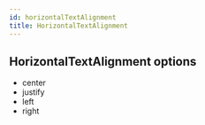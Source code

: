 ```yaml
---
id: horizontalTextAlignment
title: HorizontalTextAlignment
---
```


## HorizontalTextAlignment options

- center
- justify
- left
- right
